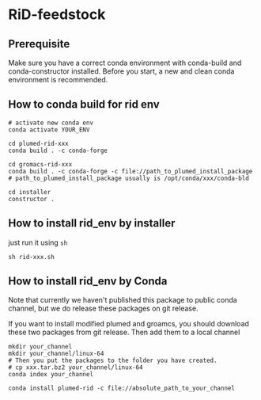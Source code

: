 # RiD-feedstock

## Prerequisite
Make sure you have a correct conda environment with conda-build and conda-constructor installed.
Before you start, a new and clean conda environment is recommended.

## How to conda build for rid env

```
# activate new conda env
conda activate YOUR_ENV

cd plumed-rid-xxx
conda build . -c conda-forge

cd gromacs-rid-xxx
conda build . -c conda-forge -c file://path_to_plumed_install_package
# path_to_plumed_install_package usually is /opt/conda/xxx/conda-bld

cd installer
constructor .
```

## How to install rid_env by installer

just run it using `sh`

```
sh rid-xxx.sh
```

## How to install rid_env by Conda
Note that currently we haven't published this package to public conda channel, but we do release these packages on git release. 

If you want to install modified plumed and groamcs, you should download these two packages from git release. Then add them to a local channel

```
mkdir your_channel
mkdir your_channel/linux-64
# Then you put the packages to the folder you have created.
# cp xxx.tar.bz2 your_channel/linux-64
conda index your_channel

conda install plumed-rid -c file://absolute_path_to_your_channel
```

